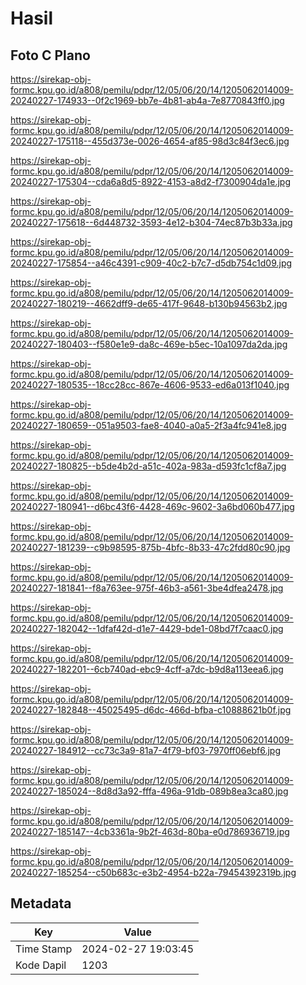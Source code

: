 # Hasil

## Foto C Plano

https://sirekap-obj-formc.kpu.go.id/a808/pemilu/pdpr/12/05/06/20/14/1205062014009-20240227-174933--0f2c1969-bb7e-4b81-ab4a-7e8770843ff0.jpg

https://sirekap-obj-formc.kpu.go.id/a808/pemilu/pdpr/12/05/06/20/14/1205062014009-20240227-175118--455d373e-0026-4654-af85-98d3c84f3ec6.jpg

https://sirekap-obj-formc.kpu.go.id/a808/pemilu/pdpr/12/05/06/20/14/1205062014009-20240227-175304--cda6a8d5-8922-4153-a8d2-f7300904da1e.jpg

https://sirekap-obj-formc.kpu.go.id/a808/pemilu/pdpr/12/05/06/20/14/1205062014009-20240227-175618--6d448732-3593-4e12-b304-74ec87b3b33a.jpg

https://sirekap-obj-formc.kpu.go.id/a808/pemilu/pdpr/12/05/06/20/14/1205062014009-20240227-175854--a46c4391-c909-40c2-b7c7-d5db754c1d09.jpg

https://sirekap-obj-formc.kpu.go.id/a808/pemilu/pdpr/12/05/06/20/14/1205062014009-20240227-180219--4662dff9-de65-417f-9648-b130b94563b2.jpg

https://sirekap-obj-formc.kpu.go.id/a808/pemilu/pdpr/12/05/06/20/14/1205062014009-20240227-180403--f580e1e9-da8c-469e-b5ec-10a1097da2da.jpg

https://sirekap-obj-formc.kpu.go.id/a808/pemilu/pdpr/12/05/06/20/14/1205062014009-20240227-180535--18cc28cc-867e-4606-9533-ed6a013f1040.jpg

https://sirekap-obj-formc.kpu.go.id/a808/pemilu/pdpr/12/05/06/20/14/1205062014009-20240227-180659--051a9503-fae8-4040-a0a5-2f3a4fc941e8.jpg

https://sirekap-obj-formc.kpu.go.id/a808/pemilu/pdpr/12/05/06/20/14/1205062014009-20240227-180825--b5de4b2d-a51c-402a-983a-d593fc1cf8a7.jpg

https://sirekap-obj-formc.kpu.go.id/a808/pemilu/pdpr/12/05/06/20/14/1205062014009-20240227-180941--d6bc43f6-4428-469c-9602-3a6bd060b477.jpg

https://sirekap-obj-formc.kpu.go.id/a808/pemilu/pdpr/12/05/06/20/14/1205062014009-20240227-181239--c9b98595-875b-4bfc-8b33-47c2fdd80c90.jpg

https://sirekap-obj-formc.kpu.go.id/a808/pemilu/pdpr/12/05/06/20/14/1205062014009-20240227-181841--f8a763ee-975f-46b3-a561-3be4dfea2478.jpg

https://sirekap-obj-formc.kpu.go.id/a808/pemilu/pdpr/12/05/06/20/14/1205062014009-20240227-182042--1dfaf42d-d1e7-4429-bde1-08bd7f7caac0.jpg

https://sirekap-obj-formc.kpu.go.id/a808/pemilu/pdpr/12/05/06/20/14/1205062014009-20240227-182201--6cb740ad-ebc9-4cff-a7dc-b9d8a113eea6.jpg

https://sirekap-obj-formc.kpu.go.id/a808/pemilu/pdpr/12/05/06/20/14/1205062014009-20240227-182848--45025495-d6dc-466d-bfba-c10888621b0f.jpg

https://sirekap-obj-formc.kpu.go.id/a808/pemilu/pdpr/12/05/06/20/14/1205062014009-20240227-184912--cc73c3a9-81a7-4f79-bf03-7970ff06ebf6.jpg

https://sirekap-obj-formc.kpu.go.id/a808/pemilu/pdpr/12/05/06/20/14/1205062014009-20240227-185024--8d8d3a92-fffa-496a-91db-089b8ea3ca80.jpg

https://sirekap-obj-formc.kpu.go.id/a808/pemilu/pdpr/12/05/06/20/14/1205062014009-20240227-185147--4cb3361a-9b2f-463d-80ba-e0d786936719.jpg

https://sirekap-obj-formc.kpu.go.id/a808/pemilu/pdpr/12/05/06/20/14/1205062014009-20240227-185254--c50b683c-e3b2-4954-b22a-79454392319b.jpg


## Metadata

| Key        | Value               |
| ---------- | ------------------- |
| Time Stamp | 2024-02-27 19:03:45 |
| Kode Dapil | 1203                |




